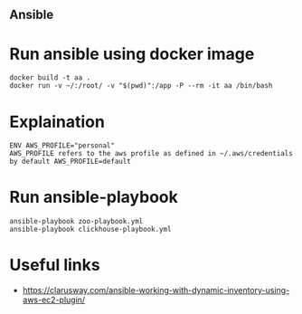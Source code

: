 ## Ansible

# Run ansible using docker image
```
docker build -t aa .
docker run -v ~/:/root/ -v "$(pwd)":/app -P --rm -it aa /bin/bash
```

# Explaination
```
ENV AWS_PROFILE="personal" 
AWS_PROFILE refers to the aws profile as defined in ~/.aws/credentials
by default AWS_PROFILE=default
```

# Run ansible-playbook
```
ansible-playbook zoo-playbook.yml 
ansible-playbook clickhouse-playbook.yml 
```

# Useful links
- https://clarusway.com/ansible-working-with-dynamic-inventory-using-aws-ec2-plugin/